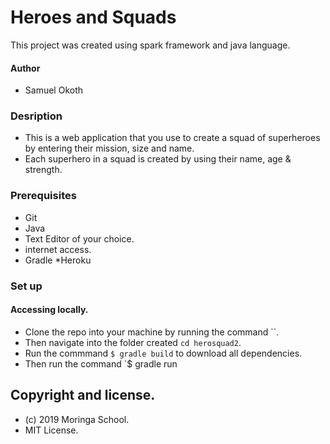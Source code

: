 # Heroes and Squads
This project was created using spark framework and java language.
#### Author
* Samuel Okoth
### Desription
* This is a web application that you use to create a squad of superheroes by entering their mission, size and name.
* Each superhero in a squad is created by using their name, age & strength.

### Prerequisites
* Git
* Java
* Text Editor of your choice.
* internet access.
* Gradle
*Heroku
### Set up
#### Accessing locally.
* Clone the repo into your machine by running the command ``.
* Then navigate into the folder created `cd herosquad2`.
* Run the commmand `$ gradle build` to download all dependencies.
* Then run the command `$ gradle run

## Copyright and license.
* (c) 2019 Moringa School.
* MIT License.

